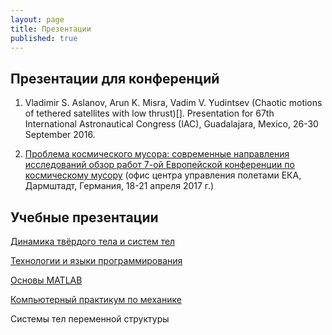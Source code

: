 ```yaml
---
layout: page
title: Презентации
published: true
---
```


## Презентации для конференций

1. Vladimir S. Aslanov, Arun K. Misra, Vadim V. Yudintsev (Chaotic motions of tethered satellites with low thrust)[]. 
Presentation for 67th International Astronautical Congress (IAC), Guadalajara, Mexico, 26-30 September 2016.

1. [Проблема космического мусора: современные направления исследований обзор работ 7-ой Европейской конференции по космическому мусору](https://www.dropbox.com/s/nf8hm7v9uronz5x/Darmshtadt_2017.pdf?dl=0) (офис центра управления полетами ЕКА, Дармштадт, Германия, 18-21 апреля 2017 г.)


## Учебные презентации

[Динамика твёрдого тела и систем тел](multibody.md)

[Технологии и языки программирования](python.md)

[Основы MATLAB](matlab.md)

[Компьютерный практикум по механике](comp_mechanics.md)

Системы тел переменной структуры
